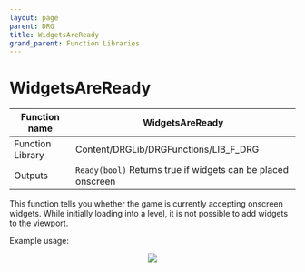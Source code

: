 ```yaml
---
layout: page
parent: DRG
title: WidgetsAreReady
grand_parent: Function Libraries
---
```


# WidgetsAreReady

| Function name | WidgetsAreReady |
| --- | --- |
| Function Library | Content/DRGLib/DRGFunctions/LIB_F_DRG |
| Outputs | `Ready(bool)` Returns true if widgets can be placed onscreen |

This function tells you whether the game is currently accepting onscreen widgets. While initially loading into a level, it is not possible to add widgets to the viewport. 

Example usage: 
<p align="center">
<img src="https://github.com/SamsDRGMods/WikiMedia/blob/main/DRGLib/FullDocs/FunctionLibs/DRG/WidgetsAreReadyImage.png?raw=true">
</p>